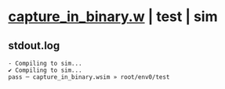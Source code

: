 # [capture_in_binary.w](../../../../examples/tests/valid/capture_in_binary.w) | test | sim

## stdout.log
```log
- Compiling to sim...
✔ Compiling to sim...
pass ─ capture_in_binary.wsim » root/env0/test
```

